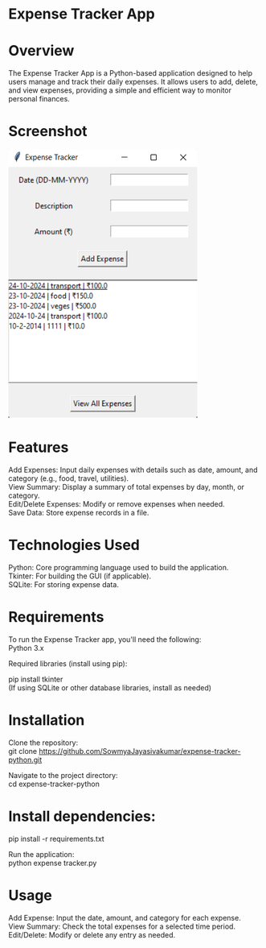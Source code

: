 # Expense Tracker App
# Overview
The Expense Tracker App is a Python-based application designed to help users manage and track their daily expenses. It allows users to add, delete, and view expenses, providing a simple and efficient way to monitor personal finances.

# Screenshot
![Screenshot of expense tracker](https://github.com/SowmyaJayasivakumar/Expense-Tracker-Python/blob/main/Screenshot-ET.png?raw=true)

# Features
Add Expenses: Input daily expenses with details such as date, amount, and category (e.g., food, travel, utilities).  
View Summary: Display a summary of total expenses by day, month, or category.  
Edit/Delete Expenses: Modify or remove expenses when needed.  
Save Data: Store expense records in a file.   

# Technologies Used
Python: Core programming language used to build the application.  
Tkinter: For building the GUI (if applicable).  
SQLite: For storing expense data.  

# Requirements
To run the Expense Tracker app, you'll need the following:  
Python 3.x  

Required libraries (install using pip):  

pip install tkinter  
(If using SQLite or other database libraries, install as needed)  

# Installation
Clone the repository:  
git clone https://github.com/SowmyaJayasivakumar/expense-tracker-python.git  

Navigate to the project directory:  
cd expense-tracker-python  

# Install dependencies:
pip install -r requirements.txt  

Run the application:  
python expense tracker.py  

# Usage
Add Expense: Input the date, amount, and category for each expense.  
View Summary: Check the total expenses for a selected time period.  
Edit/Delete: Modify or delete any entry as needed.  
